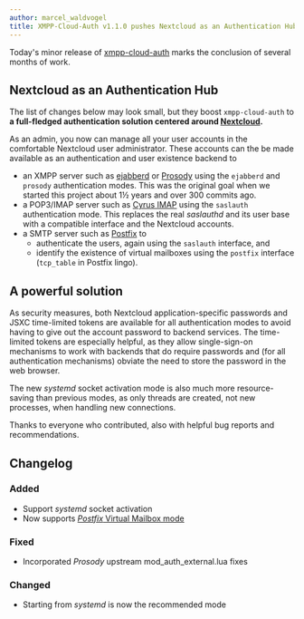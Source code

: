 ```yaml
---
author: marcel_waldvogel
title: XMPP-Cloud-Auth v1.1.0 pushes Nextcloud as an Authentication Hub
---
```


Today's minor release of [xmpp-cloud-auth](https://github.com/jsxc/xmpp-cloud-auth/releases/) marks the conclusion of several months of work. 

## Nextcloud as an Authentication Hub

The list of changes below may look small, but they boost `xmpp-cloud-auth` to **a full-fledged authentication solution centered around [Nextcloud](https://nextcloud.com).**

As an admin, you now can manage all your user accounts in the comfortable Nextcloud user administrator. These accounts can the be made available as an authentication and user existence backend to
- an XMPP server such as [ejabberd](https://www.ejabberd.im) or [Prosody](https://prosody.im) using the `ejabberd` and `prosody` authentication modes. This was the original goal when we started this project about 1½ years and over 300 commits ago.
- a POP3/IMAP server such as [Cyrus IMAP](https://cyrusimap.org) using the `saslauth` authentication mode. This replaces the real *saslauthd* and its user base with a compatible interface and the Nextcloud accounts.
- a SMTP server such as [Postfix](http://www.postfix.org) to
  * authenticate the users, again using the `saslauth` interface, and
  * identify the existence of virtual mailboxes using the `postfix` interface (`tcp_table` in Postfix lingo).

## A powerful solution

As security measures, both Nextcloud application-specific passwords and JSXC time-limited tokens are available for all authentication modes to avoid having to give out the account password to backend services. The time-limited tokens are especially helpful, as they allow single-sign-on mechanisms to work with backends that do require passwords and (for all authentication mechanisms) obviate the need to store the password in the web browser.

The new *systemd* socket activation mode is also much more resource-saving than previous modes, as only threads are created, not new processes, when handling new connections.

Thanks to everyone who contributed, also with helpful bug reports and recommendations.

## Changelog
### Added
- Support *systemd* socket activation
- Now supports [*Postfix* Virtual Mailbox mode](systemd/README.md)

### Fixed
- Incorporated *Prosody* upstream mod_auth_external.lua fixes

### Changed
- Starting from *systemd* is now the recommended mode
